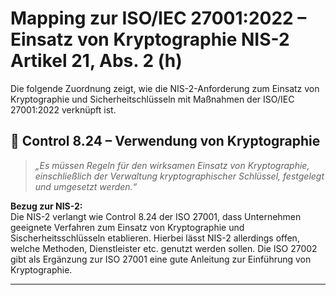 # Mapping zur ISO/IEC 27001:2022 – Einsatz von Kryptographie NIS-2 Artikel 21, Abs. 2 (h)

Die folgende Zuordnung zeigt, wie die NIS-2-Anforderung zum Einsatz von Kryptographie und Sicherheitschlüsseln mit Maßnahmen der ISO/IEC 27001:2022 verknüpft ist.

## 📁 Control 8.24 – Verwendung von Kryptographie

> *„Es müssen Regeln für den wirksamen Einsatz von Kryptographie, einschließlich der Verwaltung kryptographischer Schlüssel, festgelegt und umgesetzt werden.“*

**Bezug zur NIS-2:**  
Die NIS-2 verlangt wie Control 8.24 der ISO 27001, dass Unternehmen geeignete Verfahren zum Einsatz von Kryptographie und Sischerheitsschlüsseln etablieren. Hierbei lässt NIS-2 allerdings offen, welche Methoden, Dienstleister etc. genutzt werden sollen. Die ISO 27002 gibt als Ergänzung zur ISO 27001 eine gute Anleitung zur Einführung von Kryptographie.

---
